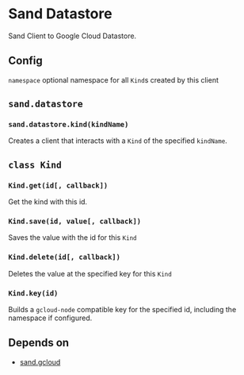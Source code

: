 # Sand Datastore
Sand Client to Google Cloud Datastore.

## Config
`namespace` optional namespace for all `Kind`s created by this client

## `sand.datastore`
### `sand.datastore.kind(kindName)`
Creates a client that interacts with a `Kind` of the specified `kindName`.

## `class Kind`
### `Kind.get(id[, callback])`
Get the kind with this id.

### `Kind.save(id, value[, callback])`
Saves the value with the id for this `Kind`

### `Kind.delete(id[, callback])`
Deletes the value at the specified key for this `Kind`

### `Kind.key(id)`
Builds a `gcloud-node` compatible key for the specified id, including the namespace if configured.

## Depends on
* [sand.gcloud](https://github.com/pocketly/sand-gcloud)